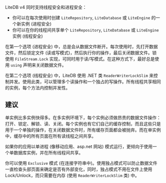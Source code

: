 LiteDB v4 同时支持线程安全和进程安全：

- 你可以在每次使用时创建 `LiteRepository`, `LiteDatabase` 或 `LiteEngine` 的一个新实例 (进程安全)
- 你可以在你的线程间共享单个 `LiteRepository`, `LiteDatabase` 或 `LiteEngine` 实例 (线程安全)

在第一个选项 (进程安全) 中，总是会从数据文件断开。每次使用时，先打开数据文件，然后锁定文件 (读或写模式)，然后执行你的操作，最后关闭数据文件。锁使用 `FileStream.Lock` 实现，可同时用于读/写模式。在这种方式下，最好总是使用 `using` 声明来关闭数据文件。

在第二个选项 (线程安全) 中，LiteDB 使用 .NET 类 `ReaderWriterLockSlim` 来控制并发。使用此类，可以管理多个读操作和一个独占的写操作。所有线程共享相同的实例，每个方法内控制并发性。 

## 建议

单实例比多实例快得多。在多实例环境下，每个实例必须做昂贵的数据文件操作：打开、锁定、解锁、读、关闭。每个实例也有它们自己的缓存控制，而且这些只是用于一个单独的操作，在关闭数据文件时，所有缓存页面都会被抛弃。而在单实例中，缓存中的所有页面在所有读线程之间共享。

如果你的应用以单进程 (像移动应用、asp.net 网站) 模式运行，更倾向于使用一个单数据库实例，并在所有线程间共享。

你可以使用 `Exclusive` 模式 (在连接字符串中)。使用独占模式可以防止数据文件一直检查头部页面来确定是否有外部变化，同时，独占模式不用在文件上使用 Lock/Unlock，而只需要在内存 (使用 `ReaderWriterLockSlim` 类) 中。

